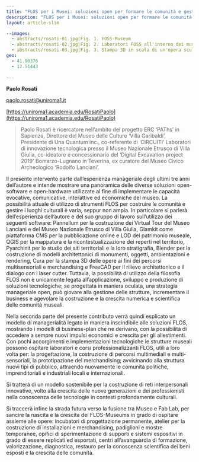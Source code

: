 ```yaml
---
title: "FLOS per i Musei: soluzioni open per formare le comunità e gestire i luoghi culturali"
description: "FLOS per i Musei: soluzioni open per formare le comunità e gestire i luoghi culturali"
layout: article-slim

--images:
  - abstracts/rosati-01.jpg|Fig. 1. FOSS-Museum 
  - abstracts/rosati-02.jpg|Fig. 2. Laboratori FOSS all'interno dei musei
  - abstracts/rosati-03.jpg|Fig. 3. Stampa 3D in scala di un'opera scultorea
geo:
  - 41.90376
  - 12.51443
  
---
```


**Paolo Rosati**

[paolo.rosati@uniroma1.it](mailto:paolo.rosati@uniroma1.it)

[https://uniroma1.academia.edu/RosatiPaolo](https://uniroma1.academia.edu/RosatiPaolo)

> Paolo Rosati è ricercatore nell’ambito del progetto ERC ‘PAThs’ in Sapienza, Direttore del Museo delle Culture ‘Villa Garibaldi’, Presidente di Una Quantum inc., co-referente di ‘CIRCUITI’ Laboratori di innovazione tecnologica presso il Museo Nazionale Etrusco di Villa Giulia, co-ideatore e concessionario del ‘Digital Excavation project 2019’ Bomarzo-Lugnano in Teverina, ex curatore del Museo Civico Archeologico ‘Rodolfo Lanciani’.

Il presente intervento parte dall’esperienza manageriale degli ultimi tre anni dell’autore e intende mostrare una panoramica delle diverse soluzioni open-software e open-hardware utilizzate al fine di implementare le capacità evocative, comunicative, interattive ed economiche del museo. La possibilità attuale di utilizzo di strumenti FLOS per costruire le comunità e gestire i luoghi culturali è varia, seppur non ampia. In particolare si parlerà dell’esperienza dell’autore e del suo gruppo di lavoro sull’utilizzo dei seguenti software: Pannellum per la costruzione dei Virtual Tour del Museo Lanciani e del Museo Nazionale Etrusco di Villa Giulia, Glamkit come piattaforma CMS per la pubblicazione online e LOD del patrimonio museale, QGIS per la mappatura e la ricontestualizzazione dei reperti nel territorio, Pyarchinit per lo studio dei siti territoriali e la loro stratigrafia, Blender per la costruzione di modelli architettonici di monumenti, oggetti, ambientazioni e rendering, Cura per la stampa 3D delle opere ai fini dei percorsi multisensoriali e merchandising e FreeCAD per il rilievo architettonico e il dialogo con i laser cutter. Tuttavia, la possibilità di utilizzo della filosofia FLOS non è unicamente legata all’applicazione, sviluppo e produzione di soluzioni tecnologiche; se progettata in maniera oculata, una strategia manageriale open, può giovare alla gestione delle strutture, incrementare il business e agevolare la costruzione e la crescita numerica e scientifica delle comunità museali.

Nella seconda parte del presente contributo verrà quindi esplicato un modello di managerialità legato in maniera inscindibile alle soluzioni FLOS, mostrando i modelli di business-plan che ne derivano, con la possibilità di accedere a sempre nuovi impulsi economici e crescita per gli allestimenti. Con pochi accorgimenti e implementazioni tecnologiche le strutture museali possono ospitare laboratori e corsi professionalizzanti FLOS, utili a loro volta per: la progettazione, la costruzione di percorsi multimediali e multi-sensoriali, la prototipazione del merchandising; avvicinando alla struttura nuovi tipi di pubblico, attraendo nuovamente le comunità politiche, imprenditoriali e industriali locali e internazionali.

Si tratterà di un modello sostenibile per la costruzione di reti interpersonali innovative, volto alla crescita delle nuove generazioni e dei professionisti nella conoscenza delle tecnologie in contesti profondamente culturali. 

Si traccerà infine la strada futura verso la fusione tra Museo e Fab Lab, per sancire la nascita e la crescita dei FLOS-Museums in grado di ospitare assieme alle opere: incubatori di progettazione permanente, atelier per la costruzione di installazioni e merchandising, padiglioni e mostre temporanee, opifici di sperimentazione di supporti e sistemi espositivi in grado di essere replicati ed esportati, centri all’avanguardia di formazione, valorizzazione, diagnostica, restauro per la conoscenza scientifica dei beni esposti e la crescita delle comunità.
